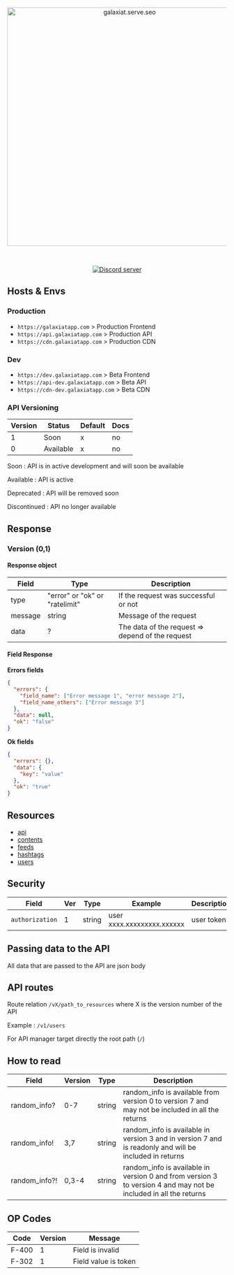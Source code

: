 <div align="center">
  <br />
  <p>
    <a href="https://galaxiatapp.com"><img src="https://galaxiatapp.com/logo_texte_appli_avec_arrondie_et_ombre.png" width="546" alt="galaxiat.serve.seo" /></a>
  </p>
  <br />
  <p>
    <a href="https://discord.galaxiat.fr"><img src="https://img.shields.io/discord/804787354703364116?color=5865F2&logo=discord&logoColor=white" alt="Discord server" /></a>
  </p>
</div>

## Hosts & Envs

### Production

- `https://galaxiatapp.com` > Production Frontend
- `https://api.galaxiatapp.com` > Production API
- `https://cdn.galaxiatapp.com` > Production CDN

### Dev

- `https://dev.galaxiatapp.com` > Beta Frontend
- `https://api-dev.galaxiatapp.com` > Beta API
- `https://cdn-dev.galaxiatapp.com` > Beta CDN

### API Versioning

| Version | Status    | Default | Docs |
| ------- | --------- | ------- | ---- |
| 1       | Soon      | x       | no   |
| 0       | Available | x       | no   |

Soon : API is in active development and will soon be available

Available : API is active

Deprecated : API will be removed soon

Discontinued : API no longer available

## Response

### Version (0,1)

#### Response object

| Field   | Type                           | Description                                      |
| ------- | ------------------------------ | ------------------------------------------------ |
| type    | "error" or "ok" or "ratelimit" | If the request was successful or not             |
| message | string                         | Message of the request                           |
| data    | ?                              | The data of the request => depend of the request |

#### Field Response

**Errors fields**

```json
{
  "errors": {
    "field_name": ["Error message 1", "error message 2"],
    "field_name_others": ["Error message 3"]
  },
  "data": null,
  "ok": "false"
}
```

**Ok fields**

```json
{
  "errors": {},
  "data": {
    "key": "value"
  },
  "ok": "true"
}
```

## Resources

- [api](/docs/resources/api.md)
- [contents](/docs/resources/contents.md)
- [feeds](/docs/resources/feeds.md)
- [hashtags](/docs/resources/hashtags.md)
- [users](/docs/resources/user.md)

## Security

| Field           | Ver | Type   | Example                    | Description |
| --------------- | --- | ------ | -------------------------- | ----------- |
| `authorization` | 1   | string | user xxxx.xxxxxxxxx.xxxxxx | user token  |

## Passing data to the API

All data that are passed to the API are json body

## API routes

Route relation `/vX/path_to_resources` where X is the version number of the API

Example : `/v1/users`

For API manager target directly the root path (`/`)

## How to read

| Field         | Version | Type   | Description                                                                                                      |
| ------------- | ------- | ------ | ---------------------------------------------------------------------------------------------------------------- |
| random_info?  | 0-7     | string | random_info is available from version 0 to version 7 and may not be included in all the returns                  |
| random_info!  | 3,7     | string | random_info is available in version 3 and in version 7 and is readonly and will be included in returns           |
| random_info?! | 0,3-4   | string | random_info is available in version 0 and from version 3 to version 4 and may not be included in all the returns |

## OP Codes

| Code  | Version | Message              |
| ----- | ------- | -------------------- |
| F-400 | 1       | Field is invalid     |
| F-302 | 1       | Field value is token |

